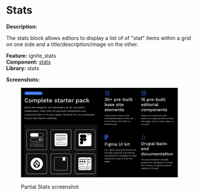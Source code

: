 # Stats

**Description:**

The stats block allows editors to display a list of of "stat" items within a grid on one side and a title/description/image on the other.

**Feature:** ignite\_stats\
**Component:** [stats](https://github.com/mediacurrent/theme\_generator\_10/tree/main/generators/starter-kit/templates/stats)\
**Library:** stats

**Screenshots:**

<figure><img src="../../.gitbook/assets/Screen Shot 2023-05-24 at 5.50.01 PM.png" alt=""><figcaption><p>Partial Stats screenshot</p></figcaption></figure>
